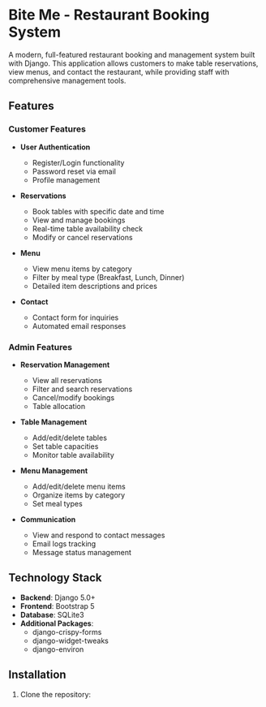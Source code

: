# Bite Me - Restaurant Booking System

A modern, full-featured restaurant booking and management system built with Django. This application allows customers to make table reservations, view menus, and contact the restaurant, while providing staff with comprehensive management tools.

## Features

### Customer Features
- **User Authentication**
  - Register/Login functionality
  - Password reset via email
  - Profile management

- **Reservations**
  - Book tables with specific date and time
  - View and manage bookings
  - Real-time table availability check
  - Modify or cancel reservations

- **Menu**
  - View menu items by category
  - Filter by meal type (Breakfast, Lunch, Dinner)
  - Detailed item descriptions and prices

- **Contact**
  - Contact form for inquiries
  - Automated email responses

### Admin Features
- **Reservation Management**
  - View all reservations
  - Filter and search reservations
  - Cancel/modify bookings
  - Table allocation

- **Table Management**
  - Add/edit/delete tables
  - Set table capacities
  - Monitor table availability

- **Menu Management**
  - Add/edit/delete menu items
  - Organize items by category
  - Set meal types

- **Communication**
  - View and respond to contact messages
  - Email logs tracking
  - Message status management

## Technology Stack

- **Backend**: Django 5.0+
- **Frontend**: Bootstrap 5
- **Database**: SQLite3
- **Additional Packages**:
  - django-crispy-forms
  - django-widget-tweaks
  - django-environ

## Installation

1. Clone the repository: 